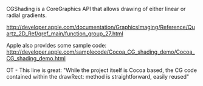 CGShading is a CoreGraphics API that allows drawing of either linear or radial gradients.

http://developer.apple.com/documentation/GraphicsImaging/Reference/Quartz_2D_Ref/qref_main/function_group_27.html

Apple also provides some sample code: http://developer.apple.com/samplecode/Cocoa_CG_shading_demo/Cocoa_CG_shading_demo.html

OT - This line is great: "While the project itself is Cocoa based, the CG code contained within the drawRect: method is straightforward, easily reused"
